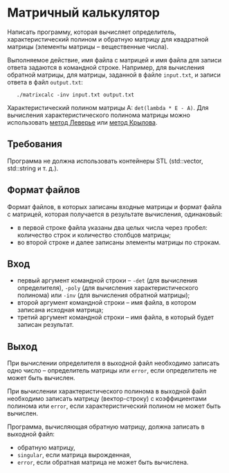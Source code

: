 # Матричный калькулятор
Написать программу, которая вычисляет определитель, характеристический полином и обратную матрицу для квадратной матрицы (элементы матрицы – вещественные числа).

Выполняемое действие, имя файла с матрицей и имя файла для записи ответа задаются в командной строке. 
Например, для вычисления обратной матрицы, для матрицы, заданной в файле `input.txt`, и записи ответа в файл `output.txt`:
```
   ./matrixcalc -inv input.txt output.txt
```

Характеристический полином матрицы A: `det(lambda * E - A)`. Для вычисления характеристического полинома матрицы можно использовать [метод Леверье](http://vmath.ru/vf5/algebra2/charpoly#metod_levere) или [метод Крылова](http://vmath.ru/vf5/algebra2/charpoly#metod_krylova).

## Требования
Программа не должна использовать контейнеры STL (std::vector, std::string и т. д.). 

## Формат файлов
Формат файлов, в которых записаны входные матрицы и формат файла с матрицей, которая получается в результате вычисления, одинаковый:
* в первой строке файла указаны два целых числа через пробел: количество строк и количество столбцов матрицы;
* во второй строке и далее записаны элементы матрицы по строкам. 

## Вход
* первый аргумент командной строки – `-det` (для вычисления определителя), `-poly` (для вычисления характеристического полинома) или `-inv` (для вычисления обратной матрицы);
* второй аргумент командной строки – имя файла, в котором записана исходная матрица;
* третий аргумент командной строки – имя файла, в который будет записан результат. 

## Выход
При вычислении определителя в выходной файл необходимо записать одно число – определитель матрицы или `error`, если определитель не может быть вычислен.

При вычислении характеристического полинома в выходной файл необходимо записать матрицу (вектор-строку) с коэффициентами полинома или `error`, если характеристический полином не может быть вычислен.

Программа, вычисляющая обратную матрицу, должна записать в выходной файл:
* обратную матрицу,
* `singular`, если матрица вырожденная,
* `error`, если обратная матрица не может быть вычислена.

